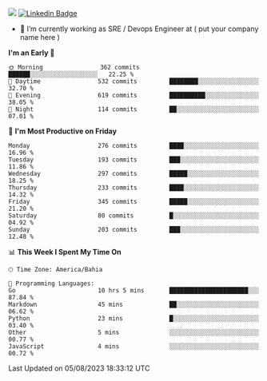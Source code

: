 ![](https://komarev.com/ghpvc/?username=miltlima&color=blue) [![Linkedin Badge](https://img.shields.io/badge/-LinkedIn-blue?style=flat-square&logo=Linkedin&logoColor=white&link=https://www.linkedin.com/in/miltonlimaj/)](https://www.linkedin.com/in/miltonlimaj/)
                 

- 🔭 I’m currently working as SRE / Devops Engineer at ( put your company name here )


<!--START_SECTION:waka-->
**I'm an Early 🐤** 

```text
🌞 Morning                362 commits         ██████░░░░░░░░░░░░░░░░░░░   22.25 % 
🌆 Daytime                532 commits         ████████░░░░░░░░░░░░░░░░░   32.70 % 
🌃 Evening                619 commits         ██████████░░░░░░░░░░░░░░░   38.05 % 
🌙 Night                  114 commits         ██░░░░░░░░░░░░░░░░░░░░░░░   07.01 % 
```
📅 **I'm Most Productive on Friday** 

```text
Monday                   276 commits         ████░░░░░░░░░░░░░░░░░░░░░   16.96 % 
Tuesday                  193 commits         ███░░░░░░░░░░░░░░░░░░░░░░   11.86 % 
Wednesday                297 commits         █████░░░░░░░░░░░░░░░░░░░░   18.25 % 
Thursday                 233 commits         ████░░░░░░░░░░░░░░░░░░░░░   14.32 % 
Friday                   345 commits         █████░░░░░░░░░░░░░░░░░░░░   21.20 % 
Saturday                 80 commits          █░░░░░░░░░░░░░░░░░░░░░░░░   04.92 % 
Sunday                   203 commits         ███░░░░░░░░░░░░░░░░░░░░░░   12.48 % 
```


📊 **This Week I Spent My Time On** 

```text
🕑︎ Time Zone: America/Bahia

💬 Programming Languages: 
Go                       10 hrs 5 mins       ██████████████████████░░░   87.84 % 
Markdown                 45 mins             ██░░░░░░░░░░░░░░░░░░░░░░░   06.62 % 
Python                   23 mins             █░░░░░░░░░░░░░░░░░░░░░░░░   03.40 % 
Other                    5 mins              ░░░░░░░░░░░░░░░░░░░░░░░░░   00.77 % 
JavaScript               4 mins              ░░░░░░░░░░░░░░░░░░░░░░░░░   00.72 % 
```


 Last Updated on 05/08/2023 18:33:12 UTC
<!--END_SECTION:waka-->
